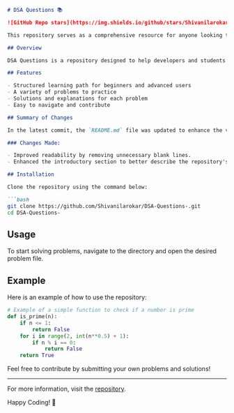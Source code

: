 ```markdown
# DSA Questions 📚

![GitHub Repo stars](https://img.shields.io/github/stars/Shivanilarokar/DSA-Questions-) ![GitHub forks](https://img.shields.io/github/forks/Shivanilarokar/DSA-Questions-) ![GitHub issues](https://img.shields.io/github/issues/Shivanilarokar/DSA-Questions-)

This repository serves as a comprehensive resource for anyone looking to improve their skills in data structures and algorithms. It contains a variety of problems, ranging from beginner to advanced levels, organized in a structured manner to facilitate learning.

## Overview

DSA Questions is a repository designed to help developers and students master Data Structures and Algorithms through a collection of problems and solutions.

## Features

- Structured learning path for beginners and advanced users
- A variety of problems to practice
- Solutions and explanations for each problem
- Easy to navigate and contribute

## Summary of Changes

In the latest commit, the `README.md` file was updated to enhance the visual appeal of the repository and provide a clearer introduction.

### Changes Made:

- Improved readability by removing unnecessary blank lines.
- Enhanced the introductory section to better describe the repository's purpose.

## Installation

Clone the repository using the command below:

```bash
git clone https://github.com/Shivanilarokar/DSA-Questions-.git
cd DSA-Questions-
```

## Usage

To start solving problems, navigate to the directory and open the desired problem file. 

## Example

Here is an example of how to use the repository:

```python
# Example of a simple function to check if a number is prime
def is_prime(n):
    if n <= 1:
        return False
    for i in range(2, int(n**0.5) + 1):
        if n % i == 0:
            return False
    return True
```

Feel free to contribute by submitting your own problems and solutions!

----

For more information, visit the [repository](https://github.com/Shivanilarokar/DSA-Questions-).

Happy Coding! 🚀
```